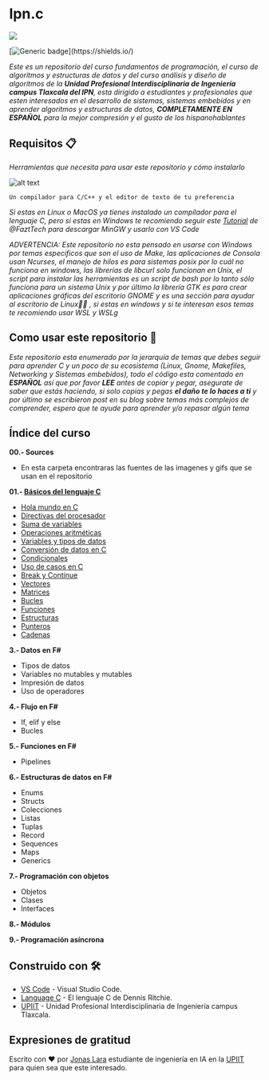 # Ipn.c

![](/00.-Sources/Ipn.svg)

[![Generic badge](https://img.shields.io/badge/Made%20with-C-rgb(1,143,204).svg)](https://shields.io/)

_Este es un repositorio del curso fundamentos de programación, el curso de algoritmos y estructuras de datos y del curso análisis y diseño de algoritmos de la  **Unidad Profesional Interdisciplinaria de Ingeniería campus Tlaxcala del IPN**, esta dirigido a estudiantes y profesionales que esten interesados en el desarrollo de sistemas, sistemas embebidos y en aprender algoritmos y estructuras de datos, **COMPLETAMENTE EN ESPAÑOL** para la mejor compresión y el gusto de los hispanohablantes_

## Requisitos 📋

_Herramientas que necesita para usar este repositorio y cómo instalarlo_

![alt text](/00.-Sources/vs.png)

```
Un compilador para C/C++ y el editor de texto de tu preferencia
```

_Si estas en Linux o MacOS ya tienes instalado un compilador para el lenguaje C, pero si estas en Windows te recomiendo seguir este [Tutorial](https://www.youtube.com/watch?v=v3ENcQpoA5A) de @FaztTech para descargar MinGW y usarlo con VS Code_

_ADVERTENCIA: Este repositorio no esta pensado en usarse con Windows por temas especificos que son el uso de Make, las aplicaciones de Consola usan Ncurses, el manejo de hilos es para sistemas posix por lo cuál no funciona en windows, las librerías de libcurl solo funcionan en Unix, el script para instalar las herramientas es un script de bash por lo tanto sólo funciona para un sistema Unix y por último la librería GTK es para crear aplicaciones gráficas del escritorio GNOME y es una sección para ayudar al escritorio de Linux🤷‍♂️ , si estas en windows y si te interesan esos temas te recomiendo usar WSL y WSLg_

## Como usar este repositorio 🔧

_Este repositorio esta enumerado por la jerarquía de temas que debes seguir para aprender C y un poco de su ecosistema (Linux, Gnome, Makefiles, Networking y Sistemas embebidos), todo el código esta comentado en **ESPAÑOL** así que por favor **LEE** antes de copiar y pegar, asegurate de saber que estás haciendo, si solo copias y pegas **el daño te lo haces a ti** y por último se escribieron post en su blog sobre temas más complejos de comprender, espero que te ayude para aprender y/o repasar algún tema_

## Índice del curso

**00.- Sources**
  - En esta carpeta encontraras las fuentes de las imagenes y gifs que se usan en el repositorio 

**01.- [Básicos del lenguaje C](https://github.com/Jonas-Lara/IPN-CS/tree/master/01.-B%C3%A1sicos-del-lenguaje-C)**
  -  [Hola mundo en C](https://github.com/Jonas-Lara/IPN-CS/blob/master/01.-B%C3%A1sicos-del-lenguaje-C/01-Hola-Mundo.c)
  - [Directivas del procesador](https://github.com/Jonas-Lara/IPN-CS/blob/master/01.-B%C3%A1sicos-del-lenguaje-C/02-Directivas.c)
  - [Suma de variables](https://github.com/Jonas-Lara/IPN-CS/blob/master/01.-B%C3%A1sicos-del-lenguaje-C/03-Suma.c)
  - [Operaciones aritméticas](https://github.com/Jonas-Lara/IPN-CS/blob/master/01.-B%C3%A1sicos-del-lenguaje-C/04-Aritm%C3%A9tica.c)
  - [Variables y tipos de datos](https://github.com/Jonas-Lara/IPN-CS/blob/master/01.-B%C3%A1sicos-del-lenguaje-C/05-Variables.c)
  - [Conversión de datos en C](https://github.com/Jonas-Lara/IPN-CS/blob/master/01.-B%C3%A1sicos-del-lenguaje-C/06-Convertir.c)
  - [Condicionales](https://github.com/Jonas-Lara/IPN-CS/blob/master/01.-B%C3%A1sicos-del-lenguaje-C/07-Condicionales.c)
  - [Uso de casos en C](https://github.com/Jonas-Lara/IPN-CS/blob/master/01.-B%C3%A1sicos-del-lenguaje-C/08-Casos.c)
  - [Break y Continue](https://github.com/Jonas-Lara/IPN-CS/blob/master/01.-B%C3%A1sicos-del-lenguaje-C/09-Band.c)
  - [Vectores](https://github.com/Jonas-Lara/IPN-CS/blob/master/01.-B%C3%A1sicos-del-lenguaje-C/10-Vector.c) 
  - [Matrices](https://github.com/Jonas-Lara/IPN-CS/blob/master/01.-B%C3%A1sicos-del-lenguaje-C/11-Matriz.c)
  - [Bucles](https://github.com/Jonas-Lara/IPN-CS/blob/master/01.-B%C3%A1sicos-del-lenguaje-C/11-Matriz.c)
  - [Funciones](https://github.com/Jonas-Lara/IPN-CS/tree/master/01.-B%C3%A1sicos-del-lenguaje-C/02.-Funciones)
  - [Estructuras](https://github.com/Jonas-Lara/IPN-CS/tree/master/01.-B%C3%A1sicos-del-lenguaje-C/03.-Estructuras)
  - [Punteros](https://github.com/Jonas-Lara/IPN-CS/tree/master/01.-B%C3%A1sicos-del-lenguaje-C/04.-Punteros)
  - [Cadenas](https://github.com/Jonas-Lara/IPN-CS/tree/master/01.-B%C3%A1sicos-del-lenguaje-C/05.-Cadenas)


**3.- Datos en F#**
  - Tipos de datos
  - Variables no mutables y mutables
  - Impresión de datos
  - Uso de operadores

**4.- Flujo en F#**
  - If, elif y else 
  - Bucles
  
**5.- Funciones en F#**
  - Pipelines

**6.- Estructuras de datos en F#**
  - Enums
  - Structs
  - Colecciones
  - Listas
  - Tuplas
  - Record
  - Sequences
  - Maps
  - Generics

**7.- Programación con objetos** 
  - Objetos
  - Clases
  - Interfaces

**8.- Módulos**

**9.- Programación asíncrona**


## Construido con 🛠️

* [VS Code](https://code.visualstudio.com/) - Visual Studio Code.
* [Language C](https://www.amazon.com/Programming-Language-2nd-Brian-Kernighan/dp/0131103628/ref=sr_1_1?dchild=1&keywords=language+c+dennis&qid=1618383287&sr=8-1) - El lenguaje C de Dennis Ritchie.
* [UPIIT](https://www.upiit.ipn.mx/) - Unidad Profesional Interdisciplinaria de Ingeniería campus Tlaxcala.

## Expresiones de gratitud

Escrito con ❤️ por [Jonas Lara](https://www.linkedin.com/in/jonas1ara/) estudiante de ingeniería en IA en la [UPIIT](https://www.upiit.ipn.mx/) para quien sea que este interesado.
